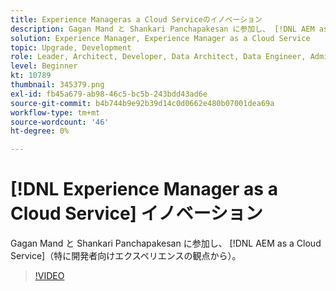 ```yaml
---
title: Experience Manageras a Cloud Serviceのイノベーション
description: Gagan Mand と Shankari Panchapakesan に参加し、 [!DNL AEM as a Cloud Service]（特に開発者向けエクスペリエンスの観点から）。
solution: Experience Manager, Experience Manager as a Cloud Service
topic: Upgrade, Development
role: Leader, Architect, Developer, Data Architect, Data Engineer, Admin, User
level: Beginner
kt: 10789
thumbnail: 345379.png
exl-id: fb45a679-ab98-46c5-bc5b-243bdd43ad6e
source-git-commit: b4b744b9e92b39d14c0d0662e480b07001dea69a
workflow-type: tm+mt
source-wordcount: '46'
ht-degree: 0%

---
```



# [!DNL Experience Manager as a Cloud Service] イノベーション

Gagan Mand と Shankari Panchapakesan に参加し、 [!DNL AEM as a Cloud Service]（特に開発者向けエクスペリエンスの観点から）。

>[!VIDEO](https://video.tv.adobe.com/v/345379/?quality=12&learn=on)
